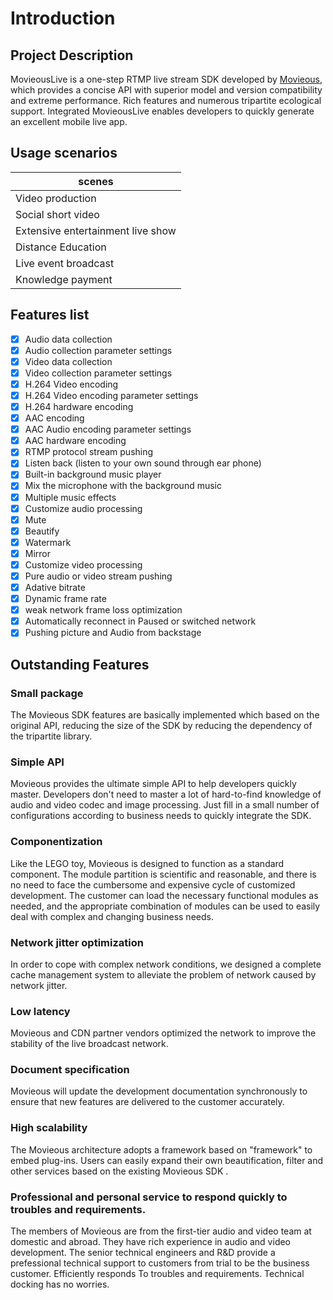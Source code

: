 # Introduction

## Project Description

MovieousLive is a one-step RTMP live stream SDK developed by [Movieous](https://movieous.cn/), which provides a concise API with superior model and version compatibility and extreme performance. Rich features and numerous tripartite ecological support. Integrated MovieousLive enables developers to quickly generate an excellent mobile live app.

## Usage scenarios

| scenes |
| - |
| Video production |
| Social short video  |
| Extensive entertainment live show |
| Distance Education |
| Live event broadcast |
| Knowledge payment |

## Features list

- [x] Audio data collection
- [x] Audio collection parameter settings
- [x] Video data collection
- [x] Video collection parameter settings
- [x] H.264 Video encoding
- [x] H.264 Video encoding parameter settings
- [x] H.264 hardware encoding
- [x] AAC encoding
- [x] AAC Audio encoding parameter settings
- [x] AAC hardware encoding
- [x] RTMP protocol stream pushing
- [x] Listen back (listen to your own sound through ear phone)
- [x] Built-in background music player
- [x] Mix the microphone with the background music
- [x] Multiple music effects
- [x] Customize audio processing
- [x] Mute
- [x] Beautify
- [x] Watermark
- [x] Mirror 
- [x] Customize video processing
- [x] Pure audio or video stream pushing
- [x] Adative bitrate
- [x] Dynamic frame rate
- [x] weak network frame loss optimization
- [x] Automatically reconnect in Paused or switched network 
- [x] Pushing picture and Audio from backstage 

## Outstanding Features

### Small package

The Movieous SDK features are basically implemented which based on the original API, reducing the size of the SDK by reducing the dependency of the tripartite library. 

### Simple API

Movieous provides the ultimate simple API to help developers quickly master. Developers don't need to master a lot of hard-to-find knowledge of audio and video codec and image processing. Just fill in a small number of configurations according to business needs to quickly integrate the SDK.

### Componentization

Like the LEGO toy, Movieous is designed to function as a standard component. The module partition is scientific and reasonable, and there is no need to face the cumbersome and expensive cycle of customized development. The customer can load the necessary functional modules as needed, and the appropriate combination of modules can be used to easily deal with complex and changing business needs.

### Network jitter optimization

In order to cope with complex network conditions, we designed a complete cache management system to alleviate the problem of network caused by network jitter.

### Low latency

Movieous and CDN partner vendors optimized the network to improve the stability of the live broadcast network.

### Document specification

Movieous will update the development documentation synchronously to ensure that new features are delivered to the customer accurately.

### High scalability

The Movieous architecture adopts a framework based on "framework" to embed plug-ins. Users can easily expand their own beautification, filter and other services based on the existing Movieous SDK .

### Professional and personal service to respond quickly to troubles and requirements.

The members of Movieous are from the first-tier audio and video team at domestic and abroad. They have rich experience in audio and video development. The senior technical engineers and R&D provide a prefessional technical support to customers from trial to be the business customer. Efficiently responds To troubles and requirements. Technical docking has no worries.

